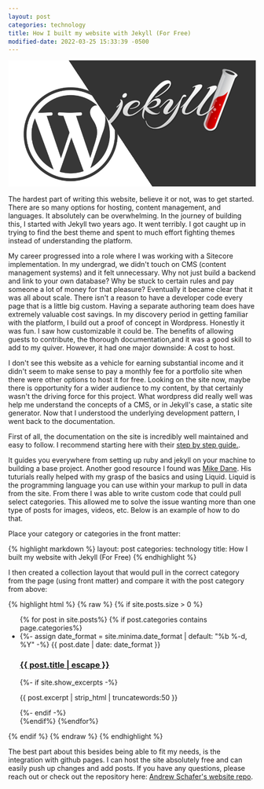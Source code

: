 ```yaml
---
layout: post
categories: technology
title: How I built my website with Jekyll (For Free)
modified-date: 2022-03-25 15:33:39 -0500
---
```


![Wordpress versus Jekyll logos](/assets/img/technology/2019/05-28-how-i-built-my-website.jpg)

The hardest part of writing this website, believe it or not, was to get started. There are so many options for hosting, content management, and languages. It absolutely can be overwhelming. In the journey of building this, I started with Jekyll two years ago. It went terribly. I got caught up in trying to find the best theme and spent to much effort fighting themes instead of understanding the platform.

My career progressed into a role where I was working with a Sitecore implementation. In my undergrad, we didn't touch on CMS (content management systems) and it felt unnecessary. Why not just build a backend and link to your own database? Why be stuck to certain rules and pay someone a lot of money for that pleasure? Eventually it became clear that it was all about scale. There isn't a reason to have a developer code every page that is a little big custom. Having a separate authoring team does have extremely valuable cost savings. In my discovery period in getting familiar with the platform, I build out a proof of concept in Wordpress. Honestly it was fun. I saw how customizable it could be. The benefits of allowing guests to contribute, the thorough documentation,and it was a good skill to add to my quiver. However, it had one major downside: A cost to host.

I don't see this website as a vehicle for earning substantial income and it didn't seem to make sense to pay a monthly fee for a portfolio site when there were other options to host it for free. Looking on the site now, maybe there is opportunity for a wider audience to my content, by that certainly wasn't the driving force for this project. What wordpress did really well was help me understand the concepts of a CMS, or in Jekyll's case, a static site generator. Now that I understood the underlying development pattern, I went back to the documentation.

First of all, the documentation on the site is incredibly well maintained and easy to follow. I recommend starting here with their [step by step guide.](https://jekyllrb.com/docs/step-by-step/01-setup/).

It guides you everywhere from setting up ruby and jekyll on your machine to building a base project. Another good resource I found was [Mike Dane](https://www.youtube.com/watch?v=T1itpPvFWHI). His tuturials really helped with my grasp of the basics and using Liquid. Liquid is the programming language you can use within your markup to pull in data from the site. From there I was able to write custom code that could pull select categories. This allowed me to solve the issue wanting more than one type of posts for images, videos, etc. Below is an example of how to do that.

Place your category or categories in the front matter: 

{% highlight markdown %}
layout: post
categories: technology
title: How I built my website with Jekyll (For Free)
{% endhighlight %}

I then created a collection layout that would pull in the correct category from the page (using front matter) and compare it with the post category from above:

{% highlight html %}
{% raw %}
{% if site.posts.size > 0 %}
<ul>
    {% for post in site.posts%}
    {% if post.categories contains page.categories%}
    <li class="post-item">
        {%- assign date_format = site.minima.date_format | default: "%b %-d, %Y" -%}
        <span class="post-meta">{{ post.date | date: date_format }}</span>
        <h3>
            <a class="post-link" href="{{ post.url | relative_url }}">
                {{ post.title | escape }}
            </a>
        </h3>
        {%- if site.show_excerpts -%}
            <p>{{ post.excerpt | strip_html | truncatewords:50 }}</p>
        {%- endif -%}
    </li>
    {%endif%}
    {%endfor%}
</ul>
{% endif %}
{% endraw %}
{% endhighlight %}

The best part about this besides being able to fit my needs, is the integration with github pages. I can host the site absolutely free and can easily push up changes and add posts. If you have any questions, please reach out or check out the repository here: [Andrew Schafer's website repo](https://github.com/schaferandrew/schaferandrew.github.io).